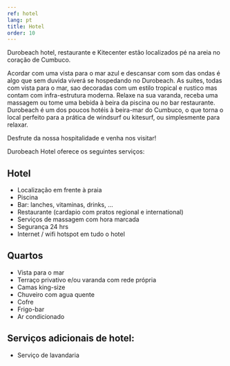 ```yaml
---
ref: hotel
lang: pt
title: Hotel
order: 10
---
```

Durobeach hotel, restaurante e Kitecenter estão localizados pé na areia no coração de Cumbuco.

Acordar com uma vista para o mar azul e descansar com som das ondas é algo que sem duvida viverá se hospedando no Durobeach.
As suites, todas com vista para o mar, sao decoradas com um estilo tropical e rustico mas contam com infra-estrutura moderna. Relaxe na sua varanda, receba uma massagem ou tome uma bebida à beira da piscina ou no bar restaurante.
Durobeach é um dos poucos hotéis à beira-mar do Cumbuco, o que torna o local perfeito para a prática de windsurf ou kitesurf, ou simplesmente para relaxar.

Desfrute da nossa hospitalidade e venha nos visitar!

Durobeach Hotel oferece os seguintes serviços:

## Hotel

* Localização em frente à praia
* Piscina
* Bar:  lanches, vitaminas, drinks, …
* Restaurante  (cardapio com pratos regional e international)
* Serviços de massagem com hora marcada
* Segurança 24 hrs
* Internet / wifi hotspot em tudo o hotel

## Quartos

* Vista para o mar  
* Terraço privativo e/ou varanda com rede própria
* Camas king-size
* Chuveiro com agua quente
* Cofre
* Frigo-bar
* Ar condicionado

## Serviços adicionais de hotel:

* Serviço de lavandaria
